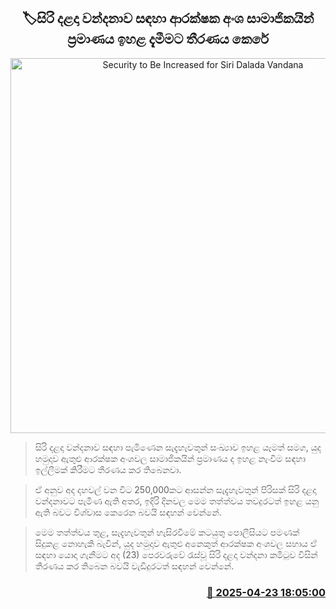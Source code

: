 <p align='center'><b><h2 align='center' title='Security to Be Increased for Siri Dalada Vandana'>🏷සිරි දළදා වන්දනාව සඳහා ආරක්ෂක අංශ සාමාජිකයින් ප්‍රමාණය ඉහළ දැමීමට තීරණය කෙරේ</h2></b></p>
<p align='center'><img src='https://helakuru.sgp1.cdn.digitaloceanspaces.com/esana/images/lib/sri-dalada-wandanawa.jpg' width='600' alt='Security to Be Increased for Siri Dalada Vandana'></p>

> සිරි දළදා වන්දනාව සඳහා පැමිණෙන සැදැහැවතුන් සංඛ්‍යාව ඉහළ යෑමත් සමග, යුද හමුදාව ඇතුළු ආරක්ෂක අංශවල සාමාජිකයින් ප්‍රමාණය ද ඉහළ නැංවීම සඳහා ඉල්ලීමක් කිරීමට තීරණය කර තිබෙනවා.

> ඒ අනුව අද දහවල් වන විට 250,000කට ආසන්න සැදැහැවතුන් පිරිසක් සිරි දළදා වන්දනාවට පැමිණ ඇති අතර, ඉදිරි දිනවල මෙම තත්ත්වය තවදුරටත් ඉහළ යනු ඇති බවට විශ්වාස කෙරෙන බවයි සඳහන් වෙන්නේ.

> මෙම තත්ත්වය තුළ, සැදැහැවතුන් හැසිරවීමේ කටයුතු පොලීසියට පමණක් සිදුකළ නොහැකි බැවින්, යුද හමුදාව ඇතුළු අනෙකුත් ආරක්ෂක අංශවල සහාය ඒ සඳහා යොදා ගැනීමට අද (23) පෙරවරුවේ රැස්වූ සිරි දළදා වන්දනා කමිටුව විසින් තීරණය කර තිබෙන බවයි වැඩිදුරටත් සඳහන් වෙන්නේ.



<h3 align='right'><a href='https://www.helakuru.lk/esana/p/109474/'>📅 2025-04-23 18:05:00</a></h3>
